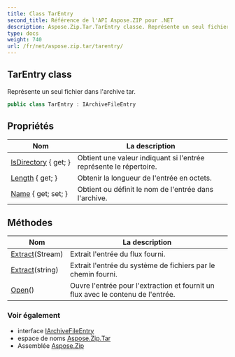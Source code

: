 ```yaml
---
title: Class TarEntry
second_title: Référence de l'API Aspose.ZIP pour .NET
description: Aspose.Zip.Tar.TarEntry classe. Représente un seul fichier dans larchive tar.
type: docs
weight: 740
url: /fr/net/aspose.zip.tar/tarentry/
---
```

## TarEntry class

Représente un seul fichier dans l'archive tar.

```csharp
public class TarEntry : IArchiveFileEntry
```

## Propriétés

| Nom | La description |
| --- | --- |
| [IsDirectory](../../aspose.zip.tar/tarentry/isdirectory/) { get; } | Obtient une valeur indiquant si l'entrée représente le répertoire. |
| [Length](../../aspose.zip.tar/tarentry/length/) { get; } | Obtenir la longueur de l'entrée en octets. |
| [Name](../../aspose.zip.tar/tarentry/name/) { get; set; } | Obtient ou définit le nom de l'entrée dans l'archive. |

## Méthodes

| Nom | La description |
| --- | --- |
| [Extract](../../aspose.zip.tar/tarentry/extract/#extract_1)(Stream) | Extrait l'entrée du flux fourni. |
| [Extract](../../aspose.zip.tar/tarentry/extract/#extract)(string) | Extrait l'entrée du système de fichiers par le chemin fourni. |
| [Open](../../aspose.zip.tar/tarentry/open/)() | Ouvre l'entrée pour l'extraction et fournit un flux avec le contenu de l'entrée. |

### Voir également

* interface [IArchiveFileEntry](../../aspose.zip/iarchivefileentry/)
* espace de noms [Aspose.Zip.Tar](../../aspose.zip.tar/)
* Assemblée [Aspose.Zip](../../)


